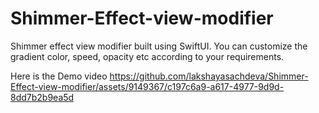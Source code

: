 # Shimmer-Effect-view-modifier
Shimmer effect view modifier built using SwiftUI. You can customize the gradient color, speed, opacity etc according to your requirements. 

Here is the Demo video 
https://github.com/lakshayasachdeva/Shimmer-Effect-view-modifier/assets/9149367/c197c6a9-a617-4977-9d9d-8dd7b2b9ea5d

